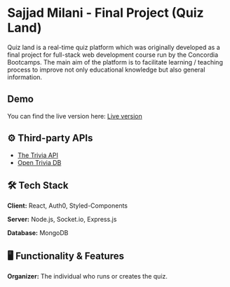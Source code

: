 # Sajjad Milani - Final Project (Quiz Land)

Quiz land is a real-time quiz platform which was originally developed as a final project for full-stack web development course run by the Concordia Bootcamps.
The main aim of the platform is to facilitate learning / teaching process to improve not only educational knowledge but also general information.

## Demo
You can find the live version here: 
[Live version](https://quizland-demo.herokuapp.com/)


## ⚙ Third-party APIs

- [The Trivia API](https://the-trivia-api.com/)
- [Open Trivia DB](https://opentdb.com/)


## 🛠 Tech Stack

**Client:** React, Auth0, Styled-Components

**Server:** Node.js, Socket.io, Express.js

**Database:** MongoDB


## 🖥️ Functionality & Features

**Organizer:** The  individual who runs or creates the quiz.



